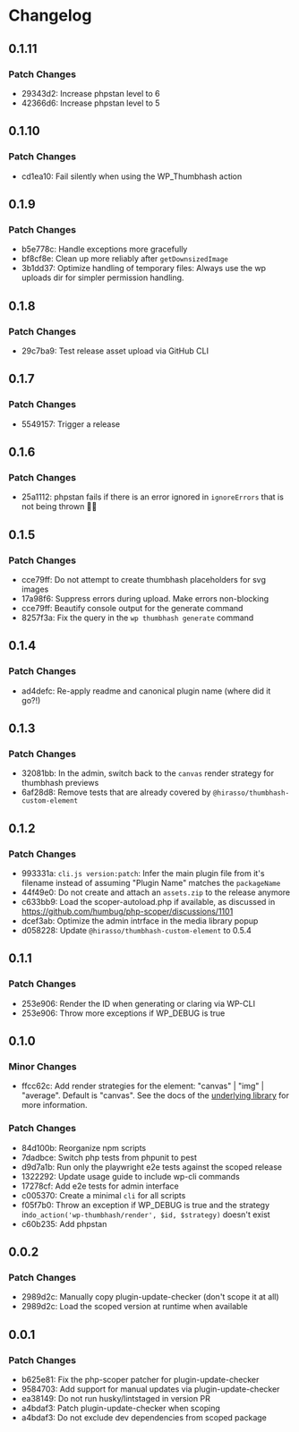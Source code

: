 # Changelog

## 0.1.11

### Patch Changes

- 29343d2: Increase phpstan level to 6
- 42366d6: Increase phpstan level to 5

## 0.1.10

### Patch Changes

- cd1ea10: Fail silently when using the WP_Thumbhash action

## 0.1.9

### Patch Changes

- b5e778c: Handle exceptions more gracefully
- bf8cf8e: Clean up more reliably after `getDownsizedImage`
- 3b1dd37: Optimize handling of temporary files: Always use the wp uploads dir for simpler permission handling.

## 0.1.8

### Patch Changes

- 29c7ba9: Test release asset upload via GitHub CLI

## 0.1.7

### Patch Changes

- 5549157: Trigger a release

## 0.1.6

### Patch Changes

- 25a1112: phpstan fails if there is an error ignored in `ignoreErrors` that is not being thrown 🤦‍😆

## 0.1.5

### Patch Changes

- cce79ff: Do not attempt to create thumbhash placeholders for svg images
- 17a98f6: Suppress errors during upload. Make errors non-blocking
- cce79ff: Beautify console output for the generate command
- 8257f3a: Fix the query in the `wp thumbhash generate` command

## 0.1.4

### Patch Changes

- ad4defc: Re-apply readme and canonical plugin name (where did it go?!)

## 0.1.3

### Patch Changes

- 32081bb: In the admin, switch back to the `canvas` render strategy for thumbhash previews
- 6af28d8: Remove tests that are already covered by `@hirasso/thumbhash-custom-element`

## 0.1.2

### Patch Changes

- 993331a: `cli.js version:patch`: Infer the main plugin file from it's filename instead of assuming "Plugin Name" matches the `packageName`
- 44f49e0: Do not create and attach an `assets.zip` to the release anymore
- c633bb9: Load the scoper-autoload.php if available, as discussed in https://github.com/humbug/php-scoper/discussions/1101
- dcef3ab: Optimize the admin intrface in the media library popup
- d058228: Update `@hirasso/thumbhash-custom-element` to 0.5.4

## 0.1.1

### Patch Changes

- 253e906: Render the ID when generating or claring via WP-CLI
- 253e906: Throw more exceptions if WP_DEBUG is true

## 0.1.0

### Minor Changes

- ffcc62c: Add render strategies for the <thumb-hash> element: "canvas" | "img" | "average". Default is "canvas". See the docs of the [underlying library](https://github.com/hirasso/thumbhash-custom-element?tab=readme-ov-file#strategies) for more information.

### Patch Changes

- 84d100b: Reorganize npm scripts
- 7dadbce: Switch php tests from phpunit to pest
- d9d7a1b: Run only the playwright e2e tests against the scoped release
- 1322292: Update usage guide to include wp-cli commands
- 17278cf: Add e2e tests for admin interface
- c005370: Create a minimal `cli` for all scripts
- f05f7b0: Throw an exception if WP_DEBUG is true and the strategy in`do_action('wp-thumbhash/render', $id, $strategy)` doesn't exist
- c60b235: Add phpstan

## 0.0.2

### Patch Changes

- 2989d2c: Manually copy plugin-update-checker (don't scope it at all)
- 2989d2c: Load the scoped version at runtime when available

## 0.0.1

### Patch Changes

- b625e81: Fix the php-scoper patcher for plugin-update-checker
- 9584703: Add support for manual updates via plugin-update-checker
- ea38149: Do not run husky/lintstaged in version PR
- a4bdaf3: Patch plugin-update-checker when scoping
- a4bdaf3: Do not exclude dev dependencies from scoped package
